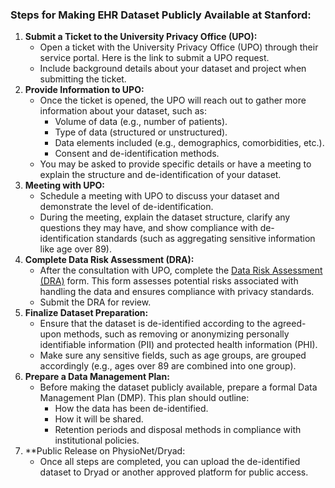 ### Steps for Making EHR Dataset Publicly Available at Stanford:

1. **Submit a Ticket to the University Privacy Office (UPO):**
    - Open a ticket with the University Privacy Office (UPO) through their service portal. Here is the link to submit a UPO request.
    - Include background details about your dataset and project when submitting the ticket.
2. **Provide Information to UPO:**
    - Once the ticket is opened, the UPO will reach out to gather more information about your dataset, such as:
        - Volume of data (e.g., number of patients).
        - Type of data (structured or unstructured).
        - Data elements included (e.g., demographics, comorbidities, etc.).
        - Consent and de-identification methods.
    - You may be asked to provide specific details or have a meeting to explain the structure and de-identification of your dataset.
3. **Meeting with UPO:**
    - Schedule a meeting with UPO to discuss your dataset and demonstrate the level of de-identification.
    - During the meeting, explain the dataset structure, clarify any questions they may have, and show compliance with de-identification standards (such as aggregating sensitive information like age over 89).
4. **Complete Data Risk Assessment (DRA):**
    - After the consultation with UPO, complete the [Data Risk Assessment (DRA)](https://uit.stanford.edu/security/dra) form. This form assesses potential risks associated with handling the data and ensures compliance with privacy standards.
    - Submit the DRA for review.
5. **Finalize Dataset Preparation:**
    - Ensure that the dataset is de-identified according to the agreed-upon methods, such as removing or anonymizing personally identifiable information (PII) and protected health information (PHI).
    - Make sure any sensitive fields, such as age groups, are grouped accordingly (e.g., ages over 89 are combined into one group).
6. **Prepare a Data Management Plan:**
    - Before making the dataset publicly available, prepare a formal Data Management Plan (DMP). This plan should outline:
        - How the data has been de-identified.
        - How it will be shared.
        - Retention periods and disposal methods in compliance with institutional policies.
7. **Public Release on PhysioNet/Dryad:
    - Once all steps are completed, you can upload the de-identified dataset to Dryad or another approved platform for public access.
